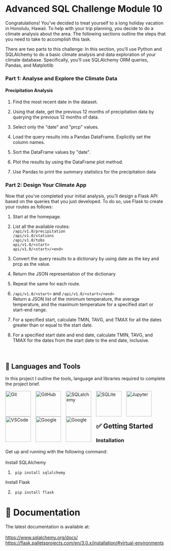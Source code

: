 # Advanced SQL Challenge Module 10

Congratulations! You've decided to treat yourself to a long holiday vacation in Honolulu, Hawaii. To help with your trip planning, you decide to do a climate analysis about the area. The following sections outline the steps that you need to take to accomplish this task.

There are two parts to this challenge:
In this section, you’ll use Python and SQLAlchemy to do a basic climate analysis and data exploration of your climate database. Specifically, you’ll use SQLAlchemy ORM queries, Pandas, and Matplotlib

### Part 1: Analyse and Explore the Climate Data
#### Precipitation Analysis
1.    Find the most recent date in the dataset.

2.    Using that date, get the previous 12 months of precipitation data by querying the previous 12 months of data.

3.    Select only the "date" and "prcp" values.

4.    Load the query results into a Pandas DataFrame. Explicitly set the column names.

5.    Sort the DataFrame values by "date".

6.    Plot the results by using the DataFrame plot method.

7.    Use Pandas to print the summary statistics for the precipitation data

### Part 2: Design Your Climate App

Now that you’ve completed your initial analysis, you’ll design a Flask API based on the queries that you just developed. To do so, use Flask to create your routes as follows:

1.   Start at the homepage.
2.   List all the available routes: <br/>
    `/api/v1.0/precipitation` <br/>
    `/api/v1.0/stations` <br/>
    `/api/v1.0/tobs` <br/>
    `api/v1.0/<start>` <br/>
    `api/v1.0/<start>/<end>`
3.   Convert the query results to a dictionary by using date as the key and prcp as the value.
4.   Return the JSON representation of the dictionary
5.   Repeat the same for each route.
6.   `/api/v1.0/<start>` and `/api/v1.0/<start>/<end>` <br/>
Return a JSON list of the minimum temperature, the average temperature, and the maximum temperature for a specified start or start-end range.

7.  For a specified start, calculate TMIN, TAVG, and TMAX for all the dates greater than or equal to the start date.

8.  For a specified start date and end date, calculate TMIN, TAVG, and TMAX for the dates from the start date to the end date, inclusive.
<br/>

## 🧰 Languages and Tools

In this project I outline the tools, language and libraries required to complete the project brief.<br />

<img align="left" alt="Git" width="80px" style="padding-right:12px;" src="https://cdn.jsdelivr.net/gh/devicons/devicon/icons/git/git-original.svg" />

<img align="left" alt="GitHub" width="80px" style="padding-right:12px;" src="https://cdn.jsdelivr.net/gh/devicons/devicon/icons/github/github-original.svg" />

<img align="left" alt="SQLalchemy" width="80px" style="padding-right:12px;" src="https://cdn.jsdelivr.net/gh/devicons/devicon/icons/sqlalchemy/sqlalchemy-original-wordmark.svg" />

<img align="left" alt="SQLite" width="80px" style="padding-right:12px;" 
src="https://cdn.jsdelivr.net/gh/devicons/devicon/icons/sqlite/sqlite-original.svg" />

<img align="left" alt="Jupyter" width="80px" style="padding-right:12px;" 
src="https://cdn.jsdelivr.net/gh/devicons/devicon/icons/jupyter/jupyter-original-wordmark.svg" />

<img align="left" alt="VSCode" width="80px" style="padding-right:12px;" 
src="https://cdn.jsdelivr.net/gh/devicons/devicon/icons/vscode/vscode-original-wordmark.svg" />

<img align="left" alt="Google" width="80px" style="padding-right:12px;" src="https://cdn.jsdelivr.net/gh/devicons/devicon/icons/google/google-original.svg" />

<img align="left" alt="Google" width="80px" style="padding-right:12px;" src="https://cdn.jsdelivr.net/gh/devicons/devicon/icons/flask/flask-original.svg" />
          

<br /><br /><br /><br />

## ✅ Getting Started 
### Installation
Get up and running with the following command: <br/>
<br/> Install SQLAlchemy
1.      pip install sqlalchemy
Install Flask <br/>

2.      pip install flask


# 📃 Documentation
The latest documentation is available at: <br/><br/>
https://www.sqlalchemy.org/docs/
https://flask.palletsprojects.com/en/3.0.x/installation/#virtual-environments



